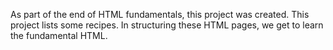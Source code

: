 As part of the end of HTML fundamentals, this project was created.
This project lists some recipes. In structuring these HTML pages, we get to learn the fundamental HTML.